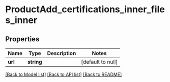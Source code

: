 # ProductAdd_certifications_inner_files_inner

## Properties
Name | Type | Description | Notes
------------ | ------------- | ------------- | -------------
**url** | **string** |  | [default to null]

[[Back to Model list]](../README.md#documentation-for-models) [[Back to API list]](../README.md#documentation-for-api-endpoints) [[Back to README]](../README.md)


